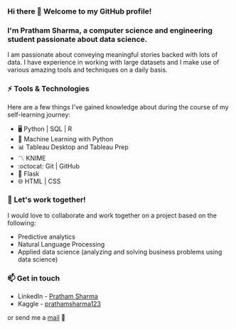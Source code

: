 ### Hi there 👋 Welcome to my GitHub profile!
### I'm Pratham Sharma, a computer science and engineering student passionate about data science.

I am passionate about conveying meaningful stories backed with lots of data. I have experience in working with large datasets and I make use of various amazing tools and techniques on a daily basis.

### ⚡ Tools & Technologies

Here are a few things I've gained knowledge about during the course of my self-learning journey:
- 🖥️ Python | SQL | R
- 🤖 Machine Learning with Python
- 📊 Tableau Desktop and Tableau Prep
- 〽️ KNIME
- :octocat: Git | GitHub
- 🐍 Flask
- 🌐 HTML | CSS
 
### 👯 Let's work together!

I would love to collaborate and work together on a project based on the following:
- Predictive analytics
- Natural Language Processing
- Applied data science (analyzing and solving business problems using data science)


### 📫 Get in touch
- LinkedIn - [Pratham Sharma](https://www.linkedin.com/in/prathamSharma25/)
- Kaggle - [prathamsharma123](https://www.kaggle.com/prathamsharma123)

or send me a [mail](mailto:prathams2425@gmail.com) 📧

<!--
**prathamSharma25/prathamSharma25** is a ✨ _special_ ✨ repository because its `README.md` (this file) appears on your GitHub profile.

Here are some ideas to get you started:

- 🔭 I’m currently working on ...
- 🌱 I’m currently learning ...
- 👯 I’m looking to collaborate on ...
- 🤔 I’m looking for help with ...
- 💬 Ask me about ...
- 📫 How to reach me: ...
- 😄 Pronouns: ...
- ⚡ Fun fact: ...
-->
